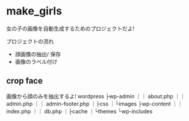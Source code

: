 # make_girls
女の子の画像を自動生成するためのプロジェクトだよ!

プロジェクトの流れ
+ 顔画像の抽出/ 保存
+ 画像のラベル付け

## crop face
画像から顔のみを抽出するよ!
wordpress
├wp-admin
｜｜  about.php
｜｜  admin.php
｜｜  admin-footer.php
｜├css
｜└images
├wp-content
｜｜   index.php
｜｜   db.php
｜├cache
｜└themes
└wp-includes